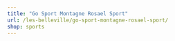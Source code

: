 ```yaml
---
title: "Go Sport Montagne Rosael Sport"
url: /les-belleville/go-sport-montagne-rosael-sport/
shop: sports
---
```

